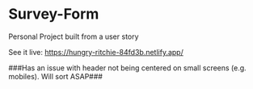 # Survey-Form
Personal Project built from a user story

See it live:
https://hungry-ritchie-84fd3b.netlify.app/

###Has an issue with header not being centered on small screens (e.g. mobiles). Will sort ASAP###

